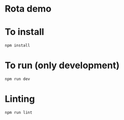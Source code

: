 # Rota demo

# To install
```
npm install
```
# To run (only development)
```
npm run dev
```
# Linting
```
npm run lint
```